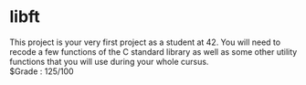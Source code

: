 # libft
This project is your very first project as a student at 42. You will need to recode a few functions of the C standard library as well as some other utility functions that you will use during your whole cursus.  
$Grade : 125/100
